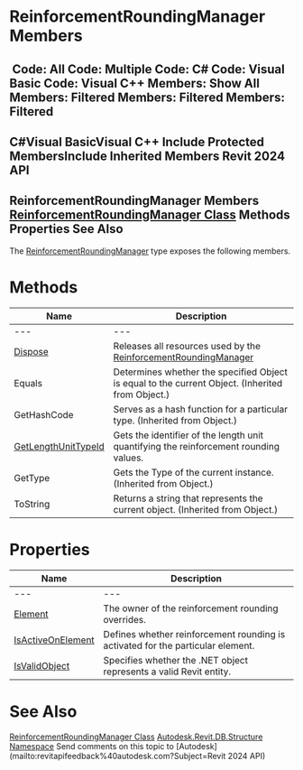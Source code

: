 # ReinforcementRoundingManager Members

﻿
 Code: All Code: Multiple Code: C# Code: Visual Basic Code: Visual C++  Members: Show All Members: Filtered Members: Filtered Members: Filtered   
---  
C#Visual BasicVisual C++
Include Protected MembersInclude Inherited Members
Revit 2024 API  
---  
ReinforcementRoundingManager Members  
[ReinforcementRoundingManager Class](35970bc8-fcb2-42f9-fb6f-38ca919e5e2d.md "ReinforcementRoundingManager Class") Methods Properties See Also  
---  
The [ReinforcementRoundingManager](35970bc8-fcb2-42f9-fb6f-38ca919e5e2d.md "ReinforcementRoundingManager Class") type exposes the following members.
# Methods
| Name | Description |
| --- | --- |
| --- | --- | --- |
| [Dispose](51ea7332-9713-a8d1-986f-f9b3fc84a44e.md "Dispose Method") | Releases all resources used by the [ReinforcementRoundingManager](35970bc8-fcb2-42f9-fb6f-38ca919e5e2d.md "ReinforcementRoundingManager Class") |
| Equals | Determines whether the specified Object is equal to the current Object. (Inherited from Object.) |
| GetHashCode | Serves as a hash function for a particular type.  (Inherited from Object.) |
| [GetLengthUnitTypeId](e52e5896-ed08-c01a-c059-2e37ccb3e788.md "GetLengthUnitTypeId Method") | Gets the identifier of the length unit quantifying the reinforcement rounding values. |
| GetType | Gets the Type of the current instance. (Inherited from Object.) |
| ToString | Returns a string that represents the current object. (Inherited from Object.) |

# Properties
| Name | Description |
| --- | --- |
| --- | --- | --- |
| [Element](19607a51-5b44-f2a0-7a6a-9aabde232d6e.md "Element Property") | The owner of the reinforcement rounding overrides. |
| [IsActiveOnElement](c4210861-6b33-b2e4-8e1f-2684734eb770.md "IsActiveOnElement Property") | Defines whether reinforcement rounding is activated for the particular element. |
| [IsValidObject](d5e55a5e-7ced-d29d-5801-2fa7317fb055.md "IsValidObject Property") | Specifies whether the .NET object represents a valid Revit entity. |

# See Also
[ReinforcementRoundingManager Class](35970bc8-fcb2-42f9-fb6f-38ca919e5e2d.md "ReinforcementRoundingManager Class")
[Autodesk.Revit.DB.Structure Namespace](d586b341-f687-9d90-e96d-255806b7d4fc.md "Autodesk.Revit.DB.Structure Namespace")
Send comments on this topic to [Autodesk](mailto:revitapifeedback%40autodesk.com?Subject=Revit 2024 API)